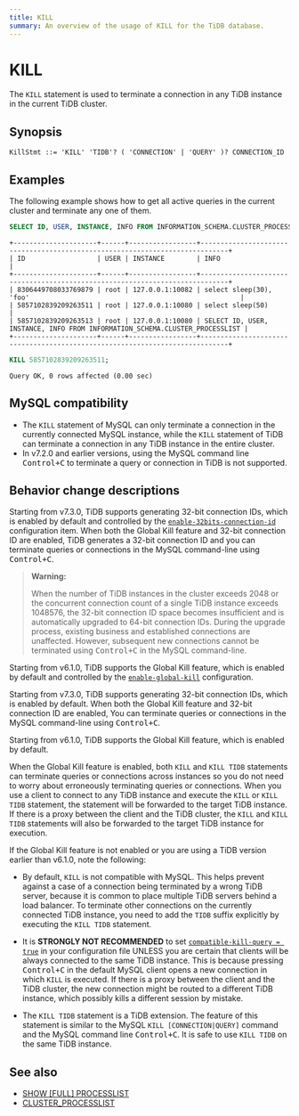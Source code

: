 ```yaml
---
title: KILL
summary: An overview of the usage of KILL for the TiDB database.
---
```


# KILL

The `KILL` statement is used to terminate a connection in any TiDB instance in the current TiDB cluster.

## Synopsis

```ebnf+diagram
KillStmt ::= 'KILL' 'TIDB'? ( 'CONNECTION' | 'QUERY' )? CONNECTION_ID
```

## Examples

The following example shows how to get all active queries in the current cluster and terminate any one of them.


```sql
SELECT ID, USER, INSTANCE, INFO FROM INFORMATION_SCHEMA.CLUSTER_PROCESSLIST;
```

```
+---------------------+------+-----------------+-----------------------------------------------------------------------------+
| ID                  | USER | INSTANCE        | INFO                                                                        |
+---------------------+------+-----------------+-----------------------------------------------------------------------------+
| 8306449708033769879 | root | 127.0.0.1:10082 | select sleep(30), 'foo'                                                     |
| 5857102839209263511 | root | 127.0.0.1:10080 | select sleep(50)                                                            |
| 5857102839209263513 | root | 127.0.0.1:10080 | SELECT ID, USER, INSTANCE, INFO FROM INFORMATION_SCHEMA.CLUSTER_PROCESSLIST |
+---------------------+------+-----------------+-----------------------------------------------------------------------------+
```


```sql
KILL 5857102839209263511;
```

```
Query OK, 0 rows affected (0.00 sec)
```

## MySQL compatibility

- The `KILL` statement of MySQL can only terminate a connection in the currently connected MySQL instance, while the `KILL` statement of TiDB can terminate a connection in any TiDB instance in the entire cluster.
- In v7.2.0 and earlier versions, using the MySQL command line <kbd>Control+C</kbd> to terminate a query or connection in TiDB is not supported.

## Behavior change descriptions

<CustomContent platform="tidb">

Starting from v7.3.0, TiDB supports generating 32-bit connection IDs, which is enabled by default and controlled by the [`enable-32bits-connection-id`](/tidb-configuration-file.md#enable-32bits-connection-id-new-in-v730) configuration item. When both the Global Kill feature and 32-bit connection ID are enabled, TiDB generates a 32-bit connection ID and you can terminate queries or connections in the MySQL command-line using <kbd>Control+C</kbd>.

> **Warning:**
>
> When the number of TiDB instances in the cluster exceeds 2048 or the concurrent connection count of a single TiDB instance exceeds 1048576, the 32-bit connection ID space becomes insufficient and is automatically upgraded to 64-bit connection IDs. During the upgrade process, existing business and established connections are unaffected. However, subsequent new connections cannot be terminated using <kbd>Control+C</kbd> in the MySQL command-line.

Starting from v6.1.0, TiDB supports the Global Kill feature, which is enabled by default and controlled by the [`enable-global-kill`](/tidb-configuration-file.md#enable-global-kill-new-in-v610) configuration.

</CustomContent>

<CustomContent platform="tidb-cloud">

Starting from v7.3.0, TiDB supports generating 32-bit connection IDs, which is enabled by default. When both the Global Kill feature and 32-bit connection ID are enabled, You can terminate queries or connections in the MySQL command-line using <kbd>Control+C</kbd>.

Starting from v6.1.0, TiDB supports the Global Kill feature, which is enabled by default.

</CustomContent>

When the Global Kill feature is enabled, both `KILL` and `KILL TIDB` statements can terminate queries or connections across instances so you do not need to worry about erroneously terminating queries or connections. When you use a client to connect to any TiDB instance and execute the `KILL` or `KILL TIDB` statement, the statement will be forwarded to the target TiDB instance. If there is a proxy between the client and the TiDB cluster, the `KILL` and `KILL TIDB` statements will also be forwarded to the target TiDB instance for execution.

If the Global Kill feature is not enabled or you are using a TiDB version earlier than v6.1.0, note the following:

- By default, `KILL` is not compatible with MySQL. This helps prevent against a case of a connection being terminated by a wrong TiDB server, because it is common to place multiple TiDB servers behind a load balancer. To terminate other connections on the currently connected TiDB instance, you need to add the `TIDB` suffix explicitly by executing the `KILL TIDB` statement.

<CustomContent platform="tidb">

- It is **STRONGLY NOT RECOMMENDED** to set [`compatible-kill-query = true`](/tidb-configuration-file.md#compatible-kill-query) in your configuration file UNLESS you are certain that clients will be always connected to the same TiDB instance. This is because pressing <kbd>Control+C</kbd> in the default MySQL client opens a new connection in which `KILL` is executed. If there is a proxy between the client and the TiDB cluster, the new connection might be routed to a different TiDB instance, which possibly kills a different session by mistake.

</CustomContent>

- The `KILL TIDB` statement is a TiDB extension. The feature of this statement is similar to the MySQL `KILL [CONNECTION|QUERY]` command and the MySQL command line <kbd>Control+C</kbd>. It is safe to use `KILL TIDB` on the same TiDB instance.

## See also

* [SHOW \[FULL\] PROCESSLIST](/sql-statements/sql-statement-show-processlist.md)
* [CLUSTER_PROCESSLIST](/information-schema/information-schema-processlist.md#cluster_processlist)
